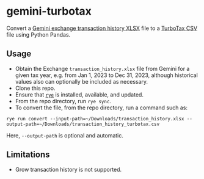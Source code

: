 # gemini-turbotax
Convert a [Gemini exchange transaction history XLSX](https://exchange.gemini.com/settings/documents/transaction-history) file to a [TurboTax CSV](https://ttlc.intuit.com/turbotax-support/en-us/help-article/cryptocurrency/create-csv-file-unsupported-source/L1yhp71Nt_US_en_US) file using Python Pandas.

## Usage
* Obtain the Exchange `transaction_history.xlsx` file from Gemini for a given tax year, e.g. from Jan 1, 2023 to Dec 31, 2023, although historical values also can optionally be included as necessary.
* Clone this repo.
* Ensure that [`rye`](https://rye-up.com/) is installed, available, and updated.
* From the repo directory, run `rye sync`.
* To convert the file, from the repo directory, run a command such as:
```
rye run convert --input-path=~/Downloads/transaction_history.xlsx --output-path=~/Downloads/transaction_history_turbotax.csv
```
Here, `--output-path` is optional and automatic.

## Limitations
* Grow transaction history is not supported.